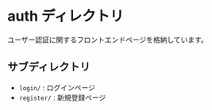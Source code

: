 # auth ディレクトリ

ユーザー認証に関するフロントエンドページを格納しています。

## サブディレクトリ
- `login/` : ログインページ
- `register/` : 新規登録ページ
